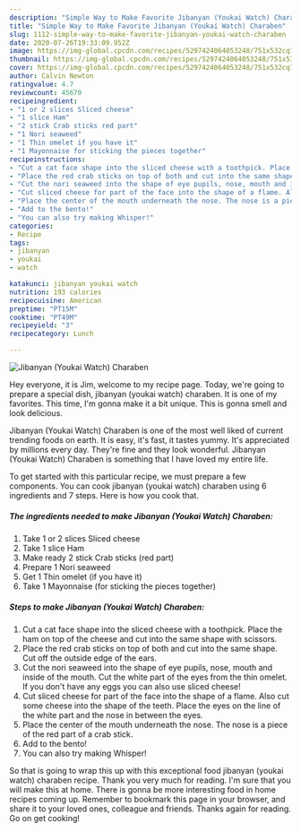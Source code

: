 ```yaml
---
description: "Simple Way to Make Favorite Jibanyan (Youkai Watch) Charaben"
title: "Simple Way to Make Favorite Jibanyan (Youkai Watch) Charaben"
slug: 1112-simple-way-to-make-favorite-jibanyan-youkai-watch-charaben
date: 2020-07-26T19:33:09.952Z
image: https://img-global.cpcdn.com/recipes/5297424064053248/751x532cq70/jibanyan-youkai-watch-charaben-recipe-main-photo.jpg
thumbnail: https://img-global.cpcdn.com/recipes/5297424064053248/751x532cq70/jibanyan-youkai-watch-charaben-recipe-main-photo.jpg
cover: https://img-global.cpcdn.com/recipes/5297424064053248/751x532cq70/jibanyan-youkai-watch-charaben-recipe-main-photo.jpg
author: Calvin Newton
ratingvalue: 4.7
reviewcount: 45670
recipeingredient:
- "1 or 2 slices Sliced cheese"
- "1 slice Ham"
- "2 stick Crab sticks red part"
- "1 Nori seaweed"
- "1 Thin omelet if you have it"
- "1 Mayonnaise for sticking the pieces together"
recipeinstructions:
- "Cut a cat face shape into the sliced cheese with a toothpick. Place the ham on top of the cheese and cut into the same shape with scissors."
- "Place the red crab sticks on top of both and cut into the same shape. Cut off the outside edge of the ears."
- "Cut the nori seaweed into the shape of eye pupils, nose, mouth and inside of the mouth. Cut the white part of the eyes from the thin omelet. If you don&#39;t have any eggs you can also use sliced cheese!"
- "Cut sliced cheese for part of the face into the shape of a flame. Also cut some cheese into the shape of the teeth. Place the eyes on the line of the white part and the nose in between the eyes."
- "Place the center of the mouth underneath the nose. The nose is a piece of the red part of a crab stick."
- "Add to the bento!"
- "You can also try making Whisper!"
categories:
- Recipe
tags:
- jibanyan
- youkai
- watch

katakunci: jibanyan youkai watch 
nutrition: 193 calories
recipecuisine: American
preptime: "PT15M"
cooktime: "PT49M"
recipeyield: "3"
recipecategory: Lunch

---
```



![Jibanyan (Youkai Watch) Charaben](https://img-global.cpcdn.com/recipes/5297424064053248/751x532cq70/jibanyan-youkai-watch-charaben-recipe-main-photo.jpg)

Hey everyone, it is Jim, welcome to my recipe page. Today, we're going to prepare a special dish, jibanyan (youkai watch) charaben. It is one of my favorites. This time, I'm gonna make it a bit unique. This is gonna smell and look delicious.



Jibanyan (Youkai Watch) Charaben is one of the most well liked of current trending foods on earth. It is easy, it's fast, it tastes yummy. It's appreciated by millions every day. They're fine and they look wonderful. Jibanyan (Youkai Watch) Charaben is something that I have loved my entire life.


To get started with this particular recipe, we must prepare a few components. You can cook jibanyan (youkai watch) charaben using 6 ingredients and 7 steps. Here is how you cook that.

<!--inarticleads1-->

##### The ingredients needed to make Jibanyan (Youkai Watch) Charaben:

1. Take 1 or 2 slices Sliced cheese
1. Take 1 slice Ham
1. Make ready 2 stick Crab sticks (red part)
1. Prepare 1 Nori seaweed
1. Get 1 Thin omelet (if you have it)
1. Take 1 Mayonnaise (for sticking the pieces together)




<!--inarticleads2-->

##### Steps to make Jibanyan (Youkai Watch) Charaben:

1. Cut a cat face shape into the sliced cheese with a toothpick. Place the ham on top of the cheese and cut into the same shape with scissors.
1. Place the red crab sticks on top of both and cut into the same shape. Cut off the outside edge of the ears.
1. Cut the nori seaweed into the shape of eye pupils, nose, mouth and inside of the mouth. Cut the white part of the eyes from the thin omelet. If you don&#39;t have any eggs you can also use sliced cheese!
1. Cut sliced cheese for part of the face into the shape of a flame. Also cut some cheese into the shape of the teeth. Place the eyes on the line of the white part and the nose in between the eyes.
1. Place the center of the mouth underneath the nose. The nose is a piece of the red part of a crab stick.
1. Add to the bento!
1. You can also try making Whisper!




So that is going to wrap this up with this exceptional food jibanyan (youkai watch) charaben recipe. Thank you very much for reading. I'm sure that you will make this at home. There is gonna be more interesting food in home recipes coming up. Remember to bookmark this page in your browser, and share it to your loved ones, colleague and friends. Thanks again for reading. Go on get cooking!
